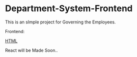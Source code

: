 # Department-System-Frontend
This is an sImple project for Governing the Employees.

Frontend:

[HTML](https://navin3d.github.io/Department-System-Frontend/Login.html)

React will be Made Soon..
